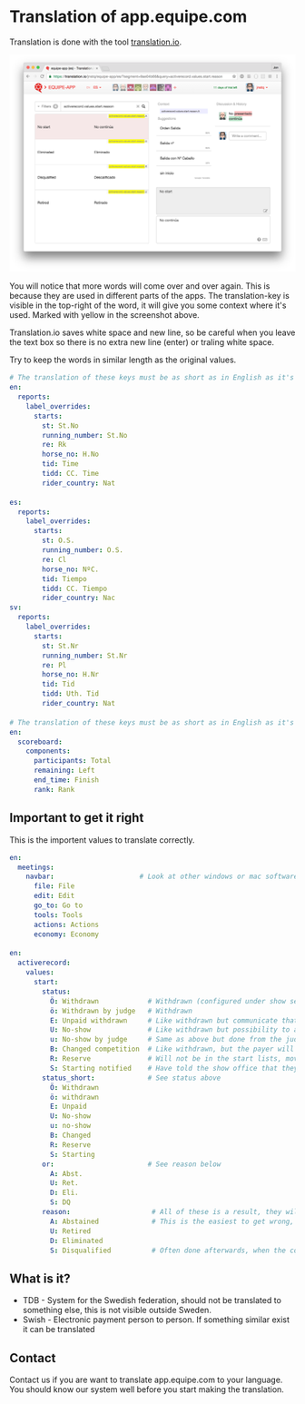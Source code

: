 # Translation of app.equipe.com

Translation is done with the tool [translation.io](https://translation.io).

![Translation of start reason values](images/start_reason.png?raw=true)

You will notice that more words will come over and over again. This is because they are used in different parts of the apps. The translation-key is visible in the top-right of the word, it will give you some context where it's used. Marked with yellow in the screenshot above.

Translation.io saves white space and new line, so be careful when you leave the text box so there is no extra new line (enter) or traling white space.

Try to keep the words in similar length as the original values.

```yaml
# The translation of these keys must be as short as in English as it's used on on report headers with very limited space.
en:
  reports:
    label_overrides:
      starts:
        st: St.No
        running_number: St.No
        re: Rk
        horse_no: H.No
        tid: Time
        tidd: CC. Time
        rider_country: Nat

es:        
  reports:
    label_overrides:
      starts:
        st: O.S.
        running_number: O.S.
        re: Cl
        horse_no: NºC.
        tid: Tiempo
        tidd: CC. Tiempo
        rider_country: Nac
sv:
  reports:
    label_overrides:
      starts:
        st: St.Nr
        running_number: St.Nr
        re: Pl
        horse_no: H.Nr
        tid: Tid
        tidd: Uth. Tid
        rider_country: Nat

# The translation of these keys must be as short as in English as it's used on the scoreboards with very limited space.
en:
  scoreboard:
    components:
      participants: Total
      remaining: Left
      end_time: Finish
      rank: Rank
```

## Important to get it right

This is the importent values to translate correctly.

```yaml
en:
  meetings:
    navbar:                     # Look at other windows or mac software, these words is often used in menu items. Keep the same that is normally used in your language.
      file: File
      edit: Edit
      go_to: Go to
      tools: Tools
      actions: Actions
      economy: Economy      

en:
  activerecord:
    values:
      start:
        status:
          Ö: Withdrawn            # Withdrawn (configured under show settings, if they have to pay or not)
          ö: Withdrawn by judge   # Withdrawn
          E: Unpaid withdrawn     # Like withdrawn but communicate that the reason is because missing payment
          U: No-show              # Like withdrawn but possibility to add penatly fee (configured under show settings)
          u: No-show by judge     # Same as above but done from the judge tower
          B: Changed competition  # Like withdrawn, but the payer will not be charged for this start
          R: Reserve              # Will not be in the start lists, moved to a queue
          S: Starting notified    # Have told the show office that they are going to start, not used often
        status_short:             # See status above
          Ö: Withdrawn
          ö: withdrawn
          E: Unpaid
          U: No-show
          u: no-show
          B: Changed
          R: Reserve
          S: Starting
        or:                       # See reason below
          A: Abst.
          U: Ret.
          D: Eli.
          S: DQ
        reason:                    # All of these is a result, they will be calculated as starting
          A: Abstained             # This is the easiest to get wrong, Abstained is only used if the start is qualified for jump off, but does not want to participate, this is a result like eliminated or retired.
          U: Retired
          D: Eliminated           
          S: Disqualified          # Often done afterwards, when the competition is finished. Judges take this decision.
```

## What is it?

* TDB - System for the Swedish federation, should not be translated to something else, this is not visible outside Sweden.
* Swish - Electronic payment person to person. If something similar exist it can be translated


## Contact

Contact us if you are want to translate app.equipe.com to your language. You should know our system well before you start making the translation.
